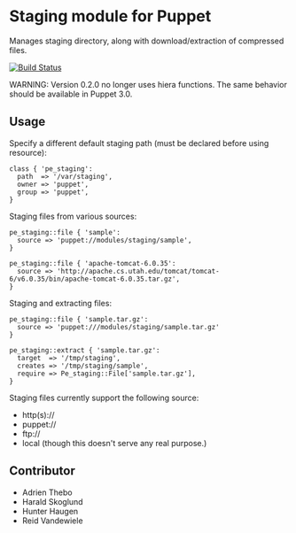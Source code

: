 # Staging module for Puppet

Manages staging directory, along with download/extraction of compressed files.

[![Build Status](https://secure.travis-ci.org/nanliu/puppet-staging.png?branch=master)](http://travis-ci.org/nanliu/puppet-staging)

WARNING: Version 0.2.0 no longer uses hiera functions. The same behavior should be available in Puppet 3.0.

## Usage

Specify a different default staging path (must be declared before using resource):

    class { 'pe_staging':
      path  => '/var/staging',
      owner => 'puppet',
      group => 'puppet',
    }

Staging files from various sources:

    pe_staging::file { 'sample':
      source => 'puppet://modules/staging/sample',
    }

    pe_staging::file { 'apache-tomcat-6.0.35':
      source => 'http://apache.cs.utah.edu/tomcat/tomcat-6/v6.0.35/bin/apache-tomcat-6.0.35.tar.gz',
    }


Staging and extracting files:

    pe_staging::file { 'sample.tar.gz':
      source => 'puppet:///modules/staging/sample.tar.gz'
    }

    pe_staging::extract { 'sample.tar.gz':
      target  => '/tmp/staging',
      creates => '/tmp/staging/sample',
      require => Pe_staging::File['sample.tar.gz'],
    }

Staging files currently support the following source:

* http(s)://
* puppet://
* ftp://
* local (though this doesn't serve any real purpose.)

## Contributor

* Adrien Thebo
* Harald Skoglund
* Hunter Haugen
* Reid Vandewiele
